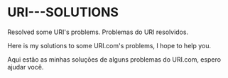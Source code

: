 # URI---SOLUTIONS
Resolved some URI's problems. Problemas do URI resolvidos.

Here is my solutions to some URI.com's problems, I hope to help you.

Aqui estão as minhas soluções de alguns problemas do URI.com, espero ajudar você.

